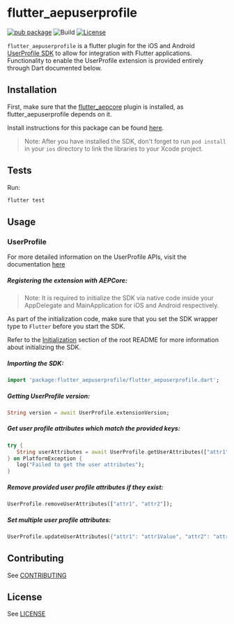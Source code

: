# flutter_aepuserprofile

[![pub package](https://img.shields.io/pub/v/flutter_aepuserprofile.svg)](https://pub.dartlang.org/packages/flutter_aepuserprofile) ![Build](https://github.com/adobe/aepsdk_flutter/workflows/Dart%20Unit%20Tests%20+%20Android%20Build%20+%20iOS%20Build/badge.svg) [![License](https://img.shields.io/badge/License-Apache%202.0-blue.svg)](https://opensource.org/licenses/Apache-2.0)

`flutter_aepuserprofile` is a flutter plugin for the iOS and Android [UserProfile SDK](https://developer.adobe.com/client-sdks/documentation/profile/) to allow for integration with Flutter applications. Functionality to enable the UserProfile extension is provided entirely through Dart documented below.

## Installation

First, make sure that the [flutter_aepcore](https://github.com/adobe/aepsdk_flutter/blob/main/plugins/flutter_aepcore/README.md) plugin is installed, as flutter_aepuserprofile depends on it. 

Install instructions for this package can be found [here](https://pub.dev/packages/flutter_aepuserprofile/install).

> Note: After you have installed the SDK, don't forget to run `pod install` in your `ios` directory to link the libraries to your Xcode project.

## Tests

Run:

```bash
flutter test
```

## Usage
### UserProfile

For more detailed information on the UserProfile APIs, visit the documentation [here](https://developer.adobe.com/client-sdks/documentation/profile/api-reference/)

##### Registering the extension with AEPCore:

 > Note: It is required to initialize the SDK via native code inside your AppDelegate and MainApplication for iOS and Android respectively.

As part of the initialization code, make sure that you set the SDK wrapper type to `Flutter` before you start the SDK.

Refer to the [Initialization](https://github.com/adobe/aepsdk_flutter#initializing) section of the root README for more information about initializing the SDK.

##### Importing the SDK:
```dart
import 'package:flutter_aepuserprofile/flutter_aepuserprofile.dart';
```

##### Getting UserProfile version:
 ```dart
String version = await UserProfile.extensionVersion;
 ```

##### Get user profile attributes which match the provided keys:

 ```dart
try {
	String userAttributes = await UserProfile.getUserAttributes(["attr1", "attr2"]);
} on PlatformException {
	log("Failed to get the user attributes");
}
 ```

 ##### Remove provided user profile attributes if they exist:

 ```dart
UserProfile.removeUserAttributes(["attr1", "attr2"]);
 ```

 ##### Set multiple user profile attributes:

 ```dart
UserProfile.updateUserAttributes({"attr1": "attr1Value", "attr2": "attr2Value"});
 ```

## Contributing
See [CONTRIBUTING](https://github.com/adobe/aepsdk_flutter/blob/main/CONTRIBUTING.md)

## License
See [LICENSE](https://github.com/adobe/aepsdk_flutter/blob/main/LICENSE)
